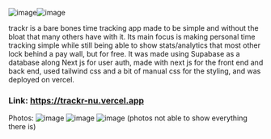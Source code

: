 ![image](https://github.com/user-attachments/assets/40f19901-c5db-44f9-bdac-278ecfc1f59f)![image](https://github.com/user-attachments/assets/8fd3d11e-1d17-4583-aa7f-a66310df86c9)


trackr is a bare bones time tracking app made to be simple and without the bloat that many others have with it. Its main focus is making personal time tracking simple while still being able to show stats/analytics that most other lock behind a pay wall, but for free. It was made using Supabase as a database along Next js for user auth, made with next js for the front end and back end, used tailwind css and a bit of manual css for the styling, and was deployed on vercel.

### Link: https://trackr-nu.vercel.app

Photos:
![image](https://github.com/user-attachments/assets/cb758ca1-e38f-40f3-9213-1469c8dd7d07)
![image](https://github.com/user-attachments/assets/1dae199b-64f8-482a-ae21-367ac4c609be)
![image](https://github.com/user-attachments/assets/bb399e9d-37a6-48b6-b7f1-0dd92d31ebe9)
(photos not able to show everything there is)
